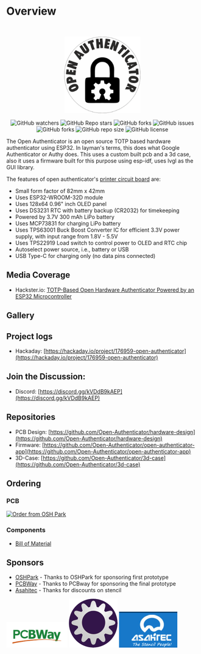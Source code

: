 # Overview

<br />

<p align="center">
    <a href="https://github.com/Open-Authenticator">
        <img src="./assets/open-autheticator-logo.png" alt="Logo" width="200" height="200">
    </a>
</p>

<p align="center">
<img alt="GitHub watchers" src="https://img.shields.io/github/watchers/open-authenticator/open-authenticator-app?style=plastic">
<img alt="GitHub Repo stars" src="https://img.shields.io/github/stars/open-authenticator/open-authenticator-app?style=plastic">
<img alt="GitHub forks" src="https://img.shields.io/github/forks/open-authenticator/open-authenticator-app?style=plastic">
<img alt="GitHub issues"
src="https://img.shields.io/github/issues/open-authenticator/open-authenticator-app?style=plastic">
<img alt="GitHub forks" src="https://img.shields.io/github/forks/open-authenticator/open-authenticator-app?style=plastic">
<img alt="GitHub repo size" src="https://img.shields.io/github/repo-size/open-authenticator/open-authenticator-app?style=plastic">
<img alt="GitHub license" src="https://img.shields.io/github/license/open-authenticator/open-authenticator-app?style=plastic">
</p>

The Open Authenticator is an open source TOTP based hardware authenticator using
ESP32. In layman's terms, this does what Google Authenticator or Authy does.
This uses a custom built pcb and a 3d case, also it uses a firmware built for
this purpose using esp-idf, uses lvgl as the GUI library.

The features of open authenticator's [printer circuit board](https://github.com/Open-Authenticator/hardware-design) are:   

* Small form factor of 82mm x 42mm
* Uses ESP32-WROOM-32D module
* Uses 128x64 0.96" inch OLED panel
* Uses DS3231 RTC with battery backup (CR2032) for timekeeping
* Powered by 3.7V 300 mAh LiPo battery
* Uses MCP73831 for charging LiPo battery
* Uses TPS63001 Buck Boost Converter IC for efficient 3.3V power supply, with input range from 1.8V - 5.5V
* Uses TPS22919 Load switch to control power to OLED and RTC chip
* Autoselect power source, i.e., battery or USB
* USB Type-C for charging only (no data pins connected)

## Media Coverage

* Hackster.io: [TOTP-Based Open Hardware Authenticator Powered by an ESP32 Microcontroller](https://www.hackster.io/news/totp-based-open-hardware-authenticator-powered-by-an-esp32-microcontroller-c770f10008af)

## Gallery

## Project logs

* Hackaday: [https://hackaday.io/project/176959-open-authenticator](https://hackaday.io/project/176959-open-authenticator)
## Join the Discussion:

* Discord: [https://discord.gg/kVDdB9kAEP](https://discord.gg/kVDdB9kAEP)
## Repositories

* PCB Design: [https://github.com/Open-Authenticator/hardware-design](https://github.com/Open-Authenticator/hardware-design)
* Firmware: [https://github.com/Open-Authenticator/open-authenticator-app](https://github.com/Open-Authenticator/open-authenticator-app)
* 3D-Case: [https://github.com/Open-Authenticator/3d-case](https://github.com/Open-Authenticator/3d-case)

## Ordering
### PCB

<a href="https://oshpark.com/shared_projects/kZuvm8FV"><img src="https://oshpark.com/packs/media/images/badge-5f4e3bf4bf68f72ff88bd92e0089e9cf.png" alt="Order from OSH Park"></img></a>

### Components

* [Bill of Material](https://docs.google.com/spreadsheets/d/1dUZdB7LErKdkV40vjPda2T-85nJA-UcwpFP-PLhwYTE/edit?usp=sharing)

## Sponsors

* [OSHPark](https://oshpark.com/) - Thanks to OSHPark for sponsoring first prototype
* [PCBWay](https://www.pcbway.com/) - Thanks to PCBway for sponsoring the final prototype
* [Asahitec](https://www.asahitec.in/index.html) - Thanks for discounts on stencil

<img src="./assets/pcbway_logo.png" width=160 height=67>
<img src="./assets/oshpark_logo.png" width=128 height=128>
<img src="./assets/asahitec_logo.jpg" width=153 height=94>
